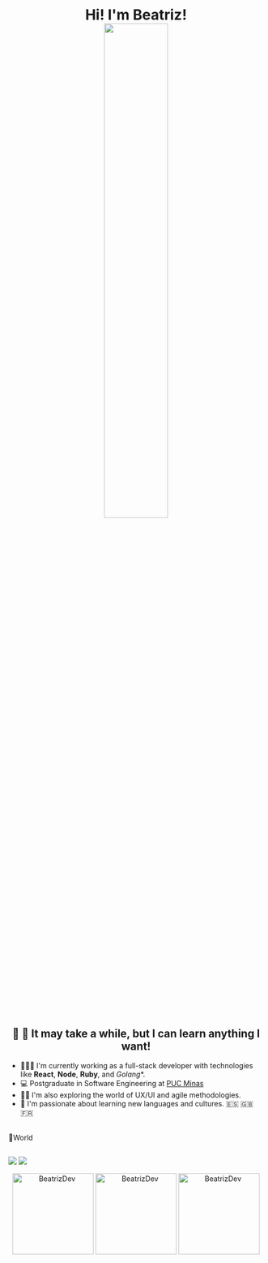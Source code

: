 <h1 align="center">Hi! I'm Beatriz! <br>
<img src="https://i.giphy.com/media/v1.Y2lkPTc5MGI3NjExNDU3ZXRyMXk4aGZjYzA3ZXBjdWdzZ2w0a2UxaWI1cGwxbHZ1c251aSZlcD12MV9pbnRlcm5hbF9naWZfYnlfaWQmY3Q9Zw/100HfDsQD7xKfu/giphy.gif" width="50%">
</h1>
  
<h2 align="center">🚀 💛 It may take a while, but I can learn anything I want!</h2>

- 👩🏽‍💻 I'm currently working as a full-stack developer with technologies like **React**, **Node**, **Ruby**, and *Golang**.
- 💻 Postgraduate in Software Engineering at [PUC Minas](https://www.pucminas.br/destaques/Paginas/default.aspx)
- ✍🏾 I'm also exploring the world of UX/UI and agile methodologies.
- 📕 I'm passionate about learning new languages and cultures. 🇪🇸 🇬🇧 🇫🇷

<br>
📍World <br>

## 
<a href="https://www.linkedin.com/in/beatriz-c-silva-099b7373/" target="_blank"><img src="https://img.shields.io/badge/-LinkedIn-%230077B5?style=for-the-badge&logo=linkedin&logoColor=white" target="_blank"></a>
<a href = "mailto:beatrizcss.dev@gmail.com"><img src="https://img.shields.io/badge/-Gmail-%23333?style=for-the-badge&logo=gmail&logoColor=white" target="_blank"></a>

<div align="center">
<img height="160em" src="https://github-readme-stats.vercel.app/api?username=beatrizcssantos&theme=tokyonight&show_icons=true" alt="BeatrizDev" />
<img height="160em" src="https://github-readme-stats.vercel.app/api/top-langs/?username=beatrizcssantos&layout=compact&langs_count=7&theme=tokyonight" alt="BeatrizDev" />
<img height="160em" src="https://github-readme-streak-stats.herokuapp.com?user=beatrizcssantos&theme=tokyonight" alt="BeatrizDev" />
</div>
